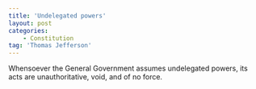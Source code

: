 ```yaml
---
title: 'Undelegated powers'
layout: post
categories:
    - Constitution
tag: 'Thomas Jefferson'
---
```


Whensoever the General Government assumes undelegated powers, its acts are unauthoritative, void, and of no force.

